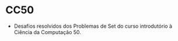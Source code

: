 # CC50

- Desafios resolvidos dos Problemas de Set do curso introdutório à Ciência da Computação 50.
